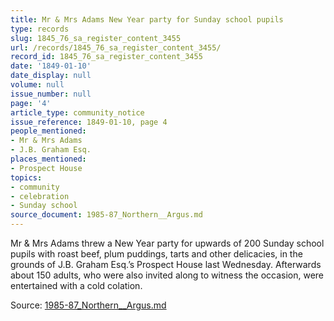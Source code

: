 ```yaml
---
title: Mr & Mrs Adams New Year party for Sunday school pupils
type: records
slug: 1845_76_sa_register_content_3455
url: /records/1845_76_sa_register_content_3455/
record_id: 1845_76_sa_register_content_3455
date: '1849-01-10'
date_display: null
volume: null
issue_number: null
page: '4'
article_type: community_notice
issue_reference: 1849-01-10, page 4
people_mentioned:
- Mr & Mrs Adams
- J.B. Graham Esq.
places_mentioned:
- Prospect House
topics:
- community
- celebration
- Sunday school
source_document: 1985-87_Northern__Argus.md
---
```


Mr & Mrs Adams threw a New Year party for upwards of 200 Sunday school pupils with roast beef, plum puddings, tarts and other delicacies, in the grounds of J.B. Graham Esq.’s Prospect House last Wednesday.  Afterwards about 150 adults, who were also invited along to witness the occasion, were entertained with a cold colation.

Source: [1985-87_Northern__Argus.md](/downloads/markdown/1985-87_Northern__Argus.md)
